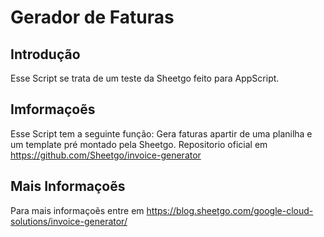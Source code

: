 # Gerador de Faturas


## Introdução

Esse Script se trata de um teste da Sheetgo feito para AppScript.


## Imformaçoẽs 

Esse Script tem a seguinte função: Gera faturas apartir de uma planilha e um template pré montado pela Sheetgo. 
Repositorio oficial em https://github.com/Sheetgo/invoice-generator


## Mais Informaçoẽs 

Para mais informaçoẽs entre em https://blog.sheetgo.com/google-cloud-solutions/invoice-generator/
